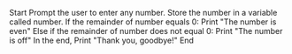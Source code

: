 Start
Prompt the user to enter any number.
Store the number in a variable called number.
If the remainder of number equals 0:
Print "The number is even"
Else if the remainder of number does not equal 0:
Print "The number is off"
In the end, Print "Thank you, goodbye!"
End